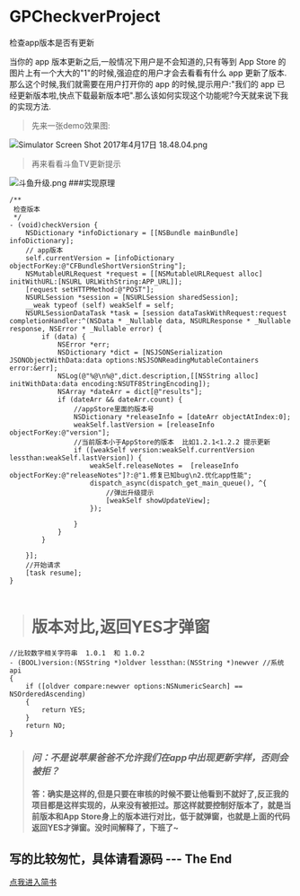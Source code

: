 # GPCheckverProject
检查app版本是否有更新

当你的 app 版本更新之后,一般情况下用户是不会知道的,只有等到 App Store 的图片上有一个大大的"1"的时候,强迫症的用户才会去看看有什么 app 更新了版本.那么这个时候,我们就需要在用户打开你的 app 的时候,提示用户:"我们的 app 已经更新版本啦,快点下载最新版本吧".那么该如何实现这个功能呢?今天就来说下我的实现方法.

> 先来一张demo效果图:

![Simulator Screen Shot 2017年4月17日 18.48.04.png](http://upload-images.jianshu.io/upload_images/1071689-36975befb20390ac.png?imageMogr2/auto-orient/strip%7CimageView2/2/w/1240)

> 再来看看斗鱼TV更新提示

![斗鱼升级.png](http://upload-images.jianshu.io/upload_images/1071689-d2e7e7dec36bf394.png?imageMogr2/auto-orient/strip%7CimageView2/2/w/1240)
###实现原理
```
/**
 检查版本
 */
- (void)checkVersion {
    NSDictionary *infoDictionary = [[NSBundle mainBundle] infoDictionary];
    // app版本
    self.currentVersion = [infoDictionary objectForKey:@"CFBundleShortVersionString"];
    NSMutableURLRequest *request = [[NSMutableURLRequest alloc] initWithURL:[NSURL URLWithString:APP_URL]];
    [request setHTTPMethod:@"POST"];
    NSURLSession *session = [NSURLSession sharedSession];
    __weak typeof (self) weakSelf = self;
    NSURLSessionDataTask *task = [session dataTaskWithRequest:request completionHandler:^(NSData * _Nullable data, NSURLResponse * _Nullable response, NSError * _Nullable error) {
        if (data) {
            NSError *err;
            NSDictionary *dict = [NSJSONSerialization JSONObjectWithData:data options:NSJSONReadingMutableContainers error:&err];
            NSLog(@"%@\n%@",dict.description,[[NSString alloc] initWithData:data encoding:NSUTF8StringEncoding]);
            NSArray *dateArr = dict[@"results"];
            if (dateArr && dateArr.count) {
                //appStore里面的版本号
                NSDictionary *releaseInfo = [dateArr objectAtIndex:0];
                weakSelf.lastVersion = [releaseInfo objectForKey:@"version"];
                //当前版本小于AppStore的版本  比如1.2.1<1.2.2 提示更新
                if ([weakSelf version:weakSelf.currentVersion lessthan:weakSelf.lastVersion]) {
                    weakSelf.releaseNotes =  [releaseInfo objectForKey:@"releaseNotes"]?:@"1.修复已知bug\n2.优化app性能";
                    dispatch_async(dispatch_get_main_queue(), ^{
                        //弹出升级提示
                        [weakSelf showUpdateView];
                    });
                    
                }
            }
        }
        
    }];
    //开始请求
    [task resume];
}


``` 
> # 版本对比,返回YES才弹窗

```
//比较数字相关字符串  1.0.1  和 1.0.2
- (BOOL)version:(NSString *)oldver lessthan:(NSString *)newver //系统api
{
    if ([oldver compare:newver options:NSNumericSearch] == NSOrderedAscending)
    {
        return YES;
    }
    return NO;
}
```
> ### ***问：不是说苹果爸爸不允许我们在app中出现更新字样，否则会被拒？***
> #### 答：确实是这样的,但是只要在审核的时候不要让他看到不就好了,反正我的项目都是这样实现的，从来没有被拒过。那这样就要控制好版本了，就是当前版本和App Store身上的版本进行对比，低于就弹窗，也就是上面的代码返回YES才弹窗。没时间解释了，下班了~

## 写的比较匆忙，具体请看源码 ---  The End
[点我进入简书](http://www.jianshu.com/p/407c095a2492)
